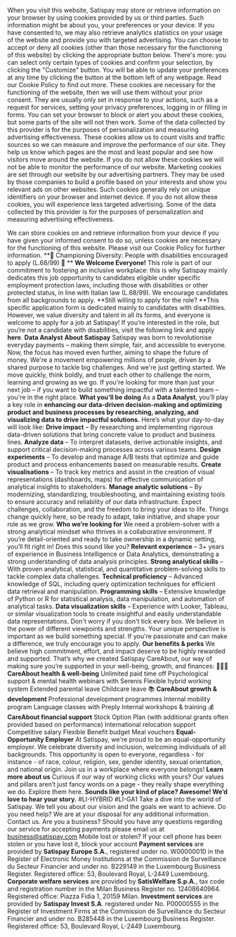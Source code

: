When you visit this website, Satispay may store or retrieve information on your browser by using cookies provided by us or third parties. Such information might be about you, your preferences or your device. If you have consented to, we may also retrieve analytics statistics on your usage of the website and provide you with targeted advertising. You can choose to accept or deny all cookies (other than those necessary for the functioning of this website) by clicking the appropriate button below. There's more: you can select only certain types of cookies and confirm your selection, by clicking the "Customize" button.
You will be able to update your preferences at any time by clicking the button at the bottom left of any webpage. Read our Cookie Policy to find out more.
These cookies are necessary for the functioning of the website, then we will use them without your prior consent.
They are usually only set in response to your actions, such as a request for services, setting your privacy preferences, logging in or filling in forms.
You can set your browser to block or alert you about these cookies, but some parts of the site will not then work.
Some of the data collected by this provider is for the purposes of personalization and measuring advertising effectiveness.
These cookies allow us to count visits and traffic sources so we can measure and improve the performance of our site.
They help us know which pages are the most and least popular and see how visitors move around the website.
If you do not allow these cookies we will not be able to monitor the performance of our website.
Marketing cookies are set through our website by our advertising partners. They may be used by those companies to build a profile based on your interests and show you relevant ads on other websites.
Such cookies generally rely on unique identifiers on your browser and internet device.
If you do not allow these cookies, you will experience less targeted advertising.
Some of the data collected by this provider is for the purposes of personalization and measuring advertising effectiveness.

We can store cookies on and retrieve information from your device if you have given your informed consent to do so, unless cookies are necessary for the functioning of this website.
Please visit our Cookie Policy for further information.
**📢 Championing Diversity: People with disabilities encouraged to apply (L.68/99) 🚀 ** **We Welcome Everyone!**
This role is part of our commitment to fostering an inclusive workplace: this is why Satispay mainly dedicates this job opportunity to candidates eligible under specific employment protection laws, including those with disabilities or other protected status, in line with Italian law (L.68/99). We encourage candidates from all backgrounds to apply.
**Still willing to apply for the role? **This specific application form is dedicated mainly to candidates with disabilities. However, we value diversity and talent in all its forms, and everyone is welcome to apply for a job at Satispay! If you’re interested in the role, but you’re not a candidate with disabilities, visit the following link and apply __here__. **Data Analyst** **About Satispay**
Satispay was born to revolutionise everyday payments – making them simple, fair, and accessible to everyone. Now, the focus has moved even further, aiming to shape the future of money.
We're a movement empowering millions of people, driven by a shared purpose to tackle big challenges. And we're just getting started. We move quickly, think boldly, and trust each other to challenge the norm, learning and growing as we go.
If you're looking for more than just your next job – if you want to build something impactful with a talented team – you're in the right place.
**What you’ll be doing**
As a
**Data Analyst**, you’ll play a key role in **enhancing our data-driven decision-making and optimizing product and business processes by researching, analyzing, and visualizing data to drive impactful solutions.** Here’s what your day-to-day will look like: **Drive impact** – By researching and implementing rigorous data-driven solutions that bring concrete value to product and business lines. **Analyze data** – To interpret datasets, derive actionable insights, and support critical decision-making processes across various teams. **Design experiments** – To develop and manage A/B tests that optimize and guide product and process enhancements based on measurable results. **Create visualisations** – To track key metrics and assist in the creation of visual representations (dashboards, maps) for effective communication of analytical insights to stakeholders. **Manage analytic solutions** – By modernizing, standardizing, troubleshooting, and maintaining existing tools to ensure accuracy and reliability of our data infrastructure.
Expect challenges, collaboration, and the freedom to bring your ideas to life. Things change quickly here, so be ready to adapt, take initiative, and shape your role as we grow.
**Who we’re looking for**
We need a problem-solver with a strong analytical mindset who thrives in a collaborative environment. If you’re detail-oriented and ready to take ownership in a dynamic setting, you’ll fit right in! Does this sound like you?
**Relevant experience** – 3+ years of experience in Business Intelligence or Data Analytics, demonstrating a strong understanding of data analysis principles. **Strong analytical skills** – With proven analytical, statistical, and quantitative problem-solving skills to tackle complex data challenges. **Technical proficiency** – Advanced knowledge of SQL, including query optimization techniques for efficient data retrieval and manipulation. **Programming skills** – Extensive knowledge of Python or R for statistical analysis, data manipulation, and automation of analytical tasks. **Data visualization skills** – Experience with Looker, Tableau, or similar visualization tools to create insightful and easily understandable data representations.
Don't worry if you don't tick every box. We believe in the power of different viewpoints and strengths. Your unique perspective is important as we build something special. If you're passionate and can make a difference, we truly encourage you to apply.
**Our benefits & perks**
We believe high commitment, effort, and impact deserve to be highly rewarded and supported. That’s why we created Satispay CareAbout, our way of making sure you’re supported in your well-being, growth, and finances:
👨👩👧
**CareAbout health & well-being**
Unlimited paid time off
Psychological support & mental health webinars with Serenis
Flexible hybrid working system
Extended parental leave
Childcare leave
📚
**CareAbout growth & development**
Professional development programmes
Internal mobility program
Language classes with Preply
Internal workshops & training
💰
**CareAbout financial support**
Stock Option Plan (with additional grants often provided based on performance)
International relocation support
Competitive salary
Flexible Benefit budget
Meal vouchers
**Equal-Opportunity Employer**
At Satispay, we're proud to be an equal-opportunity employer. We celebrate diversity and inclusion, welcoming individuals of all backgrounds. This opportunity is open to everyone, regardless - for instance - of race, colour, religion, sex, gender identity, sexual orientation, and national origin. Join us in a workplace where everyone belongs!
**Learn more about us**
Curious if our way of working clicks with yours? Our values and pillars aren’t just fancy words on a page - they really shape everything we do. Explore them here.
**Sounds like your kind of place? Awesome! We’d love to hear your story.**
#LI-HYBRID
#LI-GA1
Take a dive into the world of Satispay. We tell you about our vision and the goals we want to achieve.
Do you need help?
We are at your disposal for any additional information. Contact us.
Are you a business?
Should you have any questions regarding our service for accepting payments please email us at business@satispay.com
Mobile lost or stolen?
If your cell phone has been stolen or you have lost it, block your account
**Payment services** are provided by **Satispay Europe S.A.**, registered under no. W00000010 in the Register of Electronic Money Institutions at the Commission de Surveillance du Secteur Financier and under no. B229149 in the Luxembourg Business Register. Registered office: 53, Boulevard Royal, L-2449 Luxembourg.
**Corporate welfare services** are provided by **SatisWelfare S.p.A.**, tax code and registration number in the Milan Business Register no. 12408640964. Registered office: Piazza Fidia 1, 20159 Milan.
**Investment services** are provided by **Satispay Invest S.A**. registered under No. P00000555 in the Register of Investment Firms at the Commission de Surveillance du Secteur Financier and under no. B285448 in the Luxembourg Business Register. Registered office: 53, Boulevard Royal, L-2449 Luxembourg.